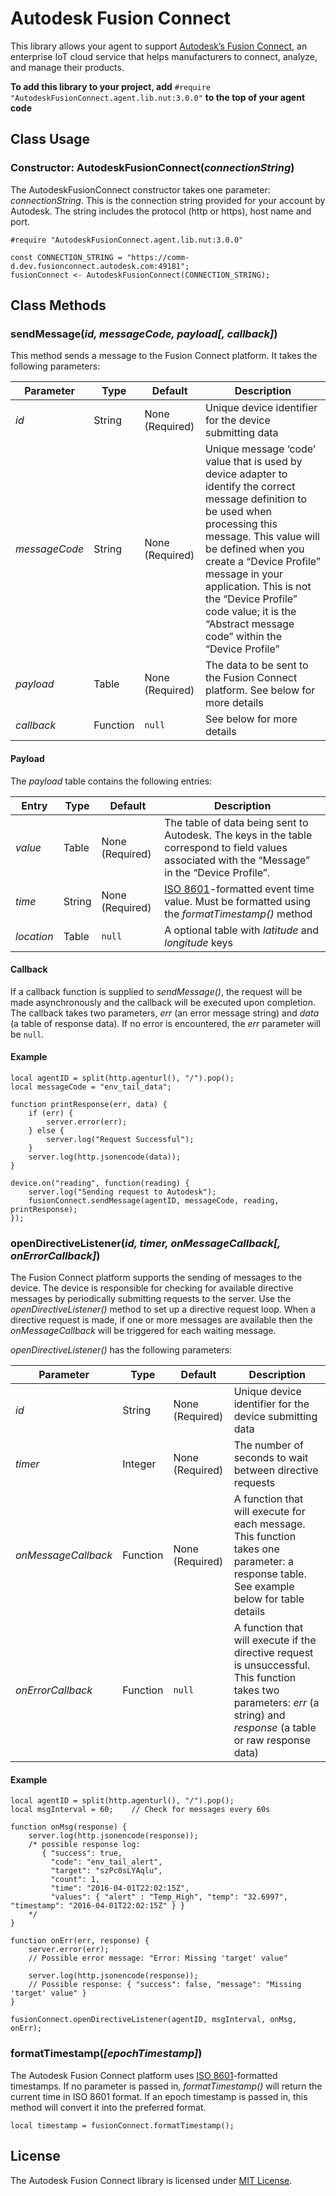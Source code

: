 # Autodesk Fusion Connect

This library allows your agent to support [Autodesk’s Fusion Connect](http://autodeskfusionconnect.com/), an enterprise IoT cloud service that helps manufacturers to connect, analyze, and manage their products.

**To add this library to your project, add** `#require "AutodeskFusionConnect.agent.lib.nut:3.0.0"` **to the top of your agent code**

## Class Usage

### Constructor: AutodeskFusionConnect(*connectionString*)

The AutodeskFusionConnect constructor takes one parameter: *connectionString*. This is the connection string provided for your account by Autodesk. The string includes the protocol (http or https), host name and port.

```squirrel
#require "AutodeskFusionConnect.agent.lib.nut:3.0.0"

const CONNECTION_STRING = "https://comm-d.dev.fusionconnect.autodesk.com:49181";
fusionConnect <- AutodeskFusionConnect(CONNECTION_STRING);
```

## Class Methods

### sendMessage(*id, messageCode, payload[, callback]*)

This method sends a message to the Fusion Connect platform. It takes the following parameters:

| Parameter | Type | Default | Description |
| --- | --- | --- | --- |
| *id* | String | None (Required) | Unique device identifier for the device submitting data |
| *messageCode* | String | None (Required) | Unique message ‘code’ value that is used by device adapter to identify the correct message definition to be used when processing this message. This value will be defined when you create a “Device Profile” message in your application. This is not the “Device Profile” code value; it is the “Abstract message code” within the “Device Profile” |
| *payload* | Table | None (Required) | The data to be sent to the Fusion Connect platform. See below for more details |
| *callback* | Function | `null` | See below for more details |

#### Payload ####

The *payload* table contains the following entries:

| Entry | Type | Default | Description |
| --- | --- | --- | --- |
| *value* | Table | None (Required) | The table of data being sent to Autodesk. The keys in the table correspond to field values associated with the “Message” in the “Device Profile”. |
| *time* | String | None (Required) | [ISO 8601](https://www.iso.org/iso-8601-date-and-time-format.html)-formatted event time value. Must be formatted using the *formatTimestamp()* method |
| *location* | Table | `null` | A optional table with *latitude* and *longitude* keys |

#### Callback ####

If a callback function is supplied to *sendMessage()*, the request will be made asynchronously and the callback will be executed upon completion. The callback takes two parameters, *err* (an error message string) and *data* (a table of response data). If no error is encountered, the *err* parameter will be `null`.

#### Example ####

```squirrel
local agentID = split(http.agenturl(), "/").pop();
local messageCode = "env_tail_data";

function printResponse(err, data) {
    if (err) {
        server.error(err);
    } else {
    	server.log("Request Successful");
    }
    server.log(http.jsonencode(data));
}

device.on("reading", function(reading) {
    server.log("Sending request to Autodesk");
    fusionConnect.sendMessage(agentID, messageCode, reading, printResponse);
});
```

### openDirectiveListener(*id, timer, onMessageCallback[, onErrorCallback]*)

The Fusion Connect platform supports the sending of messages to the device. The device is responsible for checking for available directive messages by periodically submitting requests to the server. Use the *openDirectiveListener()* method to set up a directive request loop. When a directive request is made, if one or more messages are available then the *onMessageCallback* will be triggered for each waiting message.

*openDirectiveListener()* has the following parameters:

| Parameter | Type | Default | Description |
| --- | --- | ---- | --- |
| *id* | String | None (Required) | Unique device identifier for the device submitting data |
| *timer* | Integer | None (Required) | The number of seconds to wait between directive requests |
| *onMessageCallback* | Function | None (Required) | A function that will execute for each message. This function takes one parameter: a response table. See example below for table details |
| *onErrorCallback* | Function | `null` | A function that will execute if the directive request is unsuccessful. This function takes two parameters: *err* (a string) and *response* (a table or raw response data) |

#### Example ####

```squirrel
local agentID = split(http.agenturl(), "/").pop();
local msgInterval = 60;    // Check for messages every 60s

function onMsg(response) {
	server.log(http.jsonencode(response));
	/* possible response log:
	   { "success": true,
	     "code": "env_tail_alert",
     	 "target": "szPc0sLYAqlu",
     	 "count": 1,
     	 "time": "2016-04-01T22:02:15Z",
     	 "values": { "alert" : "Temp_High", "temp": "32.6997", "timestamp": "2016-04-01T22:02:15Z" } }
	*/
}

function onErr(err, response) {
	server.error(err);
	// Possible error message: "Error: Missing 'target' value"

	server.log(http.jsonencode(response));
	// Possible response: { "success": false, "message": "Missing 'target' value" }
}

fusionConnect.openDirectiveListener(agentID, msgInterval, onMsg, onErr);
```

### formatTimestamp(*[epochTimestamp]*)

The Autodesk Fusion Connect platform uses [ISO 8601](https://www.iso.org/iso-8601-date-and-time-format.html)-formatted timestamps. If no parameter is passed in, *formatTimestamp()* will return the current time in ISO 8601 format. If an epoch timestamp is passed in, this method will convert it into the preferred format.

```squirrel
local timestamp = fusionConnect.formatTimestamp();
```

## License

The Autodesk Fusion Connect library is licensed under [MIT License](LICENSE).
